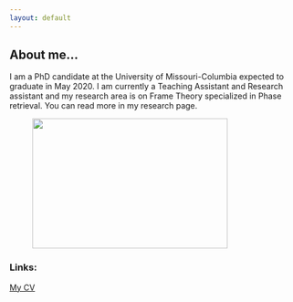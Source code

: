 ```yaml
---
layout: default
---
```

 

## About me...

I am a PhD candidate at the University of Missouri-Columbia expected to graduate in May 2020. I am currently a Teaching Assistant and Research assistant and my research area is on Frame Theory specialized in Phase retrieval. You can read more in my research page. 

<!-- wp:image {"id":81,"width":242,"height":128,"sizeSlug":"large"} -->
<figure class="wp-block-image size-large is-resized"><img src="Pic.png" alt="" class="wp-image-81" width="342" height="228"/></figure>
<!-- /wp:image -->

### Links:

[My CV](https://dorigh.github.io/resume/)










